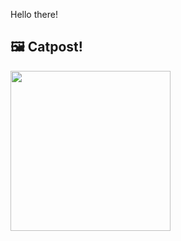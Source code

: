 Hello there!



## 🖼️ Catpost!

<sub>
    <img src="https://cdn2.thecatapi.com/images/oQeMa7ft-.jpg" height="256">
</sub>

